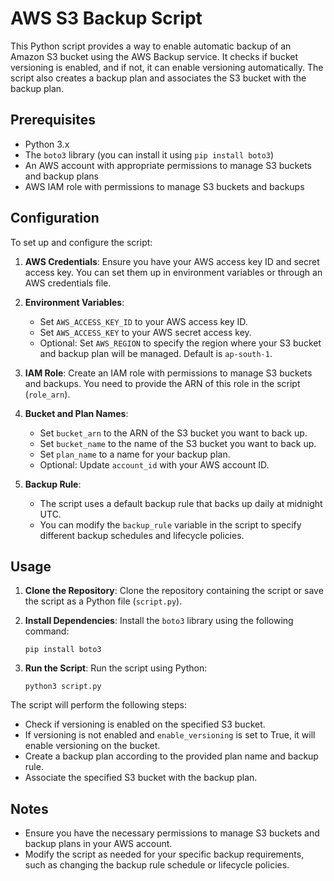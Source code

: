 # AWS S3 Backup Script

This Python script provides a way to enable automatic backup of an Amazon S3 bucket using the AWS Backup service. It checks if bucket versioning is enabled, and if not, it can enable versioning automatically. The script also creates a backup plan and associates the S3 bucket with the backup plan.

## Prerequisites

- Python 3.x
- The `boto3` library (you can install it using `pip install boto3`)
- An AWS account with appropriate permissions to manage S3 buckets and backup plans
- AWS IAM role with permissions to manage S3 buckets and backups

## Configuration

To set up and configure the script:

1. **AWS Credentials**: Ensure you have your AWS access key ID and secret access key. You can set them up in environment variables or through an AWS credentials file.

2. **Environment Variables**:
    - Set `AWS_ACCESS_KEY_ID` to your AWS access key ID.
    - Set `AWS_ACCESS_KEY` to your AWS secret access key.
    - Optional: Set `AWS_REGION` to specify the region where your S3 bucket and backup plan will be managed. Default is `ap-south-1`.

3. **IAM Role**: Create an IAM role with permissions to manage S3 buckets and backups. You need to provide the ARN of this role in the script (`role_arn`).

4. **Bucket and Plan Names**:
    - Set `bucket_arn` to the ARN of the S3 bucket you want to back up.
    - Set `bucket_name` to the name of the S3 bucket you want to back up.
    - Set `plan_name` to a name for your backup plan.
    - Optional: Update `account_id` with your AWS account ID.

5. **Backup Rule**:
    - The script uses a default backup rule that backs up daily at midnight UTC.
    - You can modify the `backup_rule` variable in the script to specify different backup schedules and lifecycle policies.

## Usage

1. **Clone the Repository**: Clone the repository containing the script or save the script as a Python file (`script.py`).

2. **Install Dependencies**: Install the `boto3` library using the following command:

    ```shell
    pip install boto3
    ```

3. **Run the Script**: Run the script using Python:

    ```shell
    python3 script.py
    ```

The script will perform the following steps:

- Check if versioning is enabled on the specified S3 bucket.
- If versioning is not enabled and `enable_versioning` is set to True, it will enable versioning on the bucket.
- Create a backup plan according to the provided plan name and backup rule.
- Associate the specified S3 bucket with the backup plan.

## Notes

- Ensure you have the necessary permissions to manage S3 buckets and backup plans in your AWS account.
- Modify the script as needed for your specific backup requirements, such as changing the backup rule schedule or lifecycle policies.


